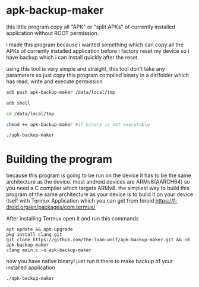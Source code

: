 # apk-backup-maker
this little program copy all "APK" or "split APKs" of currently installed application without ROOT permission.

i made this program because i wanted something which can copy all the APKs of currently installed application before i factory reset my device so i have backup which i can install quickly after the reset.

using this tool is very simple and straight, this tool don't take any parameters so just copy this program compiled binary in a dir/folder which has read, write and execute permission
```sh
adb push apk-backup-maker /data/local/tmp

adb shell

cd /data/local/tmp

chmod +x apk-backup-maker #if binary is not executable

./apk-backup-maker
```

# Building the program
because this program is going to be run on the device it has to be the same architecture as the device. most android devices are ARMv8(AARCH64) so you need a C compiler which targets ARMv8.
the simplest way to build this program of the same architecture as your device is to build it on your device itself with Termux Application which you can get from fdroid https://f-droid.org/en/packages/com.termux/

After installing Termux open it and run this commands
```
apt update && apt upgrade
pkg install clang git
git clone https://github.com/the-loan-wolf/apk-backup-maker.git && cd apk-backup-maker
clang main.c -o apk-backup-maker
```
now you have native binary! just run it there to make backup of your installed application
```
./apk-backup-maker
```
